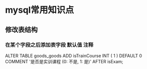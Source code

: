 # mysql常用知识点
## 修改表结构
### 在某个字段之后添加表字段  默认值 注释
ALTER TABLE goods_goods ADD isTrainCourse INT ( 1 ) DEFAULT 0 COMMENT '是否是实训课程 (0: 不是, 1: 是)' AFTER isExam;